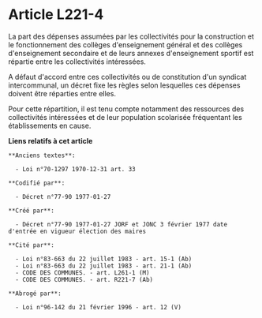 # Article L221-4

La part des dépenses assumées par les collectivités pour la construction et le fonctionnement des collèges d'enseignement
général et des collèges d'enseignement secondaire et de leurs annexes d'enseignement sportif est répartie entre les
collectivités intéressées. 

A défaut d'accord entre ces collectivités ou de constitution d'un syndicat intercommunal, un décret fixe les règles selon
lesquelles ces dépenses doivent être réparties entre elles. 

Pour cette répartition, il est tenu compte notamment des ressources des collectivités intéressées et de leur population
scolarisée fréquentant les établissements en cause.

**Liens relatifs à cet article**

	**Anciens textes**:

	  - Loi n°70-1297 1970-12-31 art. 33

	**Codifié par**:

	  - Décret n°77-90 1977-01-27

	**Créé par**:

	  - Décret n°77-90 1977-01-27 JORF et JONC 3 février 1977 date d'entrée en vigueur élection des maires

	**Cité par**:

	  - Loi n°83-663 du 22 juillet 1983 - art. 15-1 (Ab)
	  - Loi n°83-663 du 22 juillet 1983 - art. 21-1 (Ab)
	  - CODE DES COMMUNES. - art. L261-1 (M)
	  - CODE DES COMMUNES. - art. R221-7 (Ab)

	**Abrogé par**:

	  - Loi n°96-142 du 21 février 1996 - art. 12 (V)
